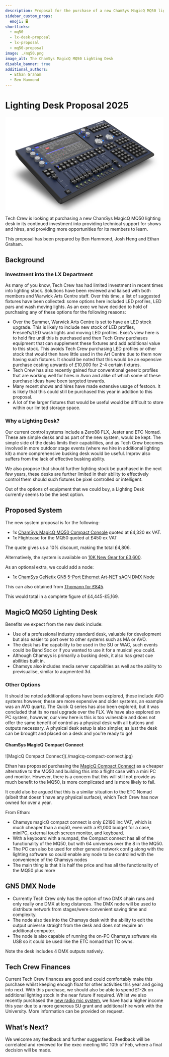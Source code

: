 ```yaml
---
description: Proposal for the purchase of a new ChamSys MagicQ MQ50 lighting desk
sidebar_custom_props:
  emoji: 🖥️
shortlinks:
  - mq50
  - lx-desk-proposal
  - lx-proposal
  - mq50-proposal
image: ./mq50.png
image_alt: The ChamSys MagicQ MQ50 Lighting Desk
disable_banner: true
additional_authors:
  - Ethan Graham
  - Ben Hammond
---
```


# Lighting Desk Proposal 2025

![The ChamSys MagicQ MQ50 Lighting Desk](./mq50.png)

Tech Crew is looking at purchasing a new ChamSys MagicQ MQ50 lighting desk in its continued investment into providing
technical support for shows and hires, and providing more opportunities for its members to learn.

This proposal has been prepared by Ben Hammond, Josh Heng and Ethan Graham.

## Background

### Investment into the LX Department

As many of you know, Tech Crew has had limited investment in recent times into lighting stock. Solutions have been
reviewed and liaised with both members and Warwick Arts Centre staff. Over this time, a list of suggested fixtures have
been collected: some options here included LED profiles, LED pars and wash moving lights. As an exec we have decided to
hold of purchasing any of these options for the following reasons:

* Over the Summer, Warwick Arts Centre is set to have an LED stock upgrade. This is likely to include new stock of LED
  profiles, Fresnel’s/LED wash lights and moving LED profiles. Exec’s view here is to hold fire until this is purchased
  and then Tech Crew purchases equipment that can supplement these fixtures and add additional value to this stock. This
  avoids Tech Crew purchasing LED profiles or other stock that would then have little used in the Art Centre due to them
  now having such fixtures. It should be noted that this would be an expensive purchase costing upwards of £10,000 for
  2-4 certain fixtures.
* Tech Crew has also recently gained four conventional generic profiles that are working well for hires in Avon and
  alike of which some of these purchase ideas have been targeted towards.
* Many recent shows and hires have made extensive usage of festoon. It is likely that this could still be purchased this
  year in addition to this proposal.
* A lot of the larger fixtures that would be useful would be difficult to store within our limited storage space.

### Why a Lighting Desk?

Our current control systems include a Zero88 FLX, Jester and ETC Nomad. These are simple desks and as part of the new
system, would be kept. The simple side of the desks limits their capabilities, and as Tech Crew becomes involved in more
outdoor stage events (where we hire in additional lighting kit) a more comprehensive busking desk would be useful.
Improv also suffers from the lack of effective busking ability.

We also propose that should further lighting stock be purchased in the next few years, these desks are further limited
in their ability to effectively control them should such fixtures be pixel controlled or intelligent.

Out of the options of equipment that we could buy, a Lighting Desk currently seems to be the best option.

## Proposed System

The new system proposal is for the following:

* 1x [ChamSys MagicQ MQ50 Compact Console](https://chamsyslighting.com/product/magicq-mq50-compact-console/) quoted at £4,320 ex VAT.
* 1x Flightcase for the MQ50 quoted at £450 ex VAT

The quote gives us a 10% discount, making the total £4,806.

Alternatively, the system is available on [10K New Gear for £3,600](https://www.10knew.com/product/chamsys-magicq-mq50-compact-console-w-flightcase/).

As an optional extra, we could add a node:

* 1x [ChamSys GeNetix GN5 5-Port Ethernet Art-NET sACN DMX Node](https://chamsyslighting.com/product/genetix-gn5/)

This can also obtained from [Thomann for £845](https://www.thomann.co.uk/chamsys_genetix_gn5_5_port_node.htm).

This would total in a complete figure of £4,445-£5,169.

## MagicQ MQ50 Lighting Desk

Benefits we expect from the new desk include:

* Use of a professional industry standard desk, valuable for development
  but also easier to port over to other systems such as MA or AVO.
* The desk has the capability to be used in the SU or
  WAC, such events could be Band Soc or if you wanted to use it for a musical you could.
* Although Chamsys is primarily a
  busking desk, it also has great cue abilities built in.
* Chamsys also includes media server capabilities as well as the
  ability to previsualise, similar to augmented 3d.

### Other Options

It should be noted additional options have been explored, these include AVO systems however, these are more expensive
and older systems, an example was an AVO quartz. The Quick Q series has also been explored, but it was concluded that its no
real upgrade over the FLX. We have also explored on PC system, however, our view here is this is too vulnerable and
does not offer the same benefit of control as a physical desk with all buttons and outputs necessary. A physical desk
setup is also simpler, as just the desk can be brought and placed on a desk and you're ready to go!

#### ChamSys MagicQ Compact Connect

<div class="img-small">
![MagicQ Compact Connect](./magicq-compact-connect.jpg)
</div>

Ethan has proposed purchasing the [MagicQ Compact Connect](https://chamsyslighting.com/product/magicq-compact-connect/)
as a cheaper alternative to the MQ50 and building this into a flight case with a mini PC and monitor. However, there is
a concern that this will still not provide as much benefit to the MQ50, is more complicated and is more likely to fail.

It could also be argued that this is a similar situation to the ETC Nomad (albeit that doesn't have any physical
surface), which Tech Crew has now owned for over a year.

From Ethan: 
- Chamsys magicQ compact connect is only £2190 inc VAT, which is much cheaper than a mq50, even with a £1,000 budget for a case, miniPC, external touch screen monitor, and keyboard.
- With a keyboard with a numpad, the Compact connect has all of the functionality of the MQ50, but with 64 universes over the 8 in the MQ50.
- The PC can also be used for other general network config along with the lighting software so could enable any node to be controlled with the convenience of the Chamsys nodes
- The main thing is that it is half the price and has all the functionality of the MQ50 plus more

## GN5 DMX Node

* Currently Tech Crew only has the option of two DMX chain runs and only really one DMX at long distances. The DMX node
  will be used to distribute network from stages/were convenient saving time and complexity.
* The node also ties into the Chamsys desk with the ability to edit the output universe straight from the desk and does
  not require an additional computer.
* The node is also capable of running the on-PC Chamsys software via USB so it could be used like the ETC nomad that TC
  owns.

Note the desk includes 4 DMX outputs natively.

## Tech Crew Finances

Current Tech Crew finances are good and could comfortably make this purchase whilst keeping enough float for other
activities this year and going into next. With this purchase, we should also be able to spend £1-2k on additional
lighting stock in the near future if required. Whilst we also recently purchased
the [new radio mic system](../../02-sound/04-microphones/10-radio-mics-2024/index.md), we have had a higher income this
year due to a more generous SU grant and additional hire work with the University. More information can be provided on
request.

## What’s Next?

We welcome any feedback and further suggestions. Feedback will be correlated and reviewed for the exec meeting WC 10th
of Feb, where a final decision will be made.
